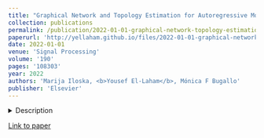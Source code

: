 ```yaml
---
title: "Graphical Network and Topology Estimation for Autoregressive Models using Gibbs Sampling"
collection: publications
permalink: /publication/2022-01-01-graphical-network-topology-estimation-autoregressive-gibbs
paperurl: 'http://yellaham.github.io/files/2022-01-01-graphical-network-topology-estimation-autoregressive-gibbs.pdf'
date: 2022-01-01
venue: 'Signal Processing'
volume: '190'
pages: '108303'
year: 2022
authors: 'Marija Iloska, <b>Yousef El-Laham</b>, Mónica F Bugallo'
publisher: 'Elsevier'
---
```


<details>
<summary>Description</summary>
<br>
In this paper, we propose novel strategies based on Gibbs sampling for the estimation of the coefficients and topology 
of a graphical network represented by a first-order vector autoregressive model. As the topology and the coefficients 
are closely related, obtaining their Markov chains together is a nontrivial task. When incorporating both in a 
Gibbs-based sampler, the topology samples at each iteration are decisive factors in how information for the 
corresponding coefficient samples is propagated. We propose new Gibbs-based samplers that differ in the sampling 
strategies and scanning order used for their operation. We ran a series of experiments on simulated data to analyze and 
compare the samplers' performances with dimension of data, data size, and choice of prior. The best performing sampler 
was also applied to real data related to a financial network. Converged Markov chains of coefficient and topology 
elements of the network attest to the method's validity, and plots illustrating posterior distributions of the 
predicted data against the observed data indicate promising inference for real data applications.
</details>

[Link to paper](http://yellaham.github.io/files/2022-01-01-graphical-network-topology-estimation-autoregressive-gibbs.pdf)